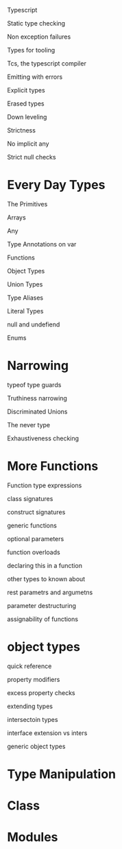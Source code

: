 

Typescript

Static type checking

Non exception failures 

Types for tooling

Tcs, the typescript compiler

Emitting with errors

Explicit types

Erased types

Down leveling

Strictness

No implicit any

Strict null checks



# Every Day Types

The Primitives 

Arrays 

Any

Type Annotations on var

Functions 

Object Types

Union Types

Type Aliases

Literal Types

null and undefiend


Enums

# Narrowing

typeof type guards

Truthiness narrowing

Discriminated Unions

The never type

Exhaustiveness checking

# More Functions 

Function type expressions

class signatures

construct signatures

generic functions

optional parameters

function overloads

declaring this in a function 

other types to known about

rest parametrs and argumetns

parameter destructuring

assignability of functions


# object types

quick reference

property modifiers

excess property checks

extending types

intersectoin types

interface extension vs inters

generic object types


# Type Manipulation 

# Class 

# Modules

